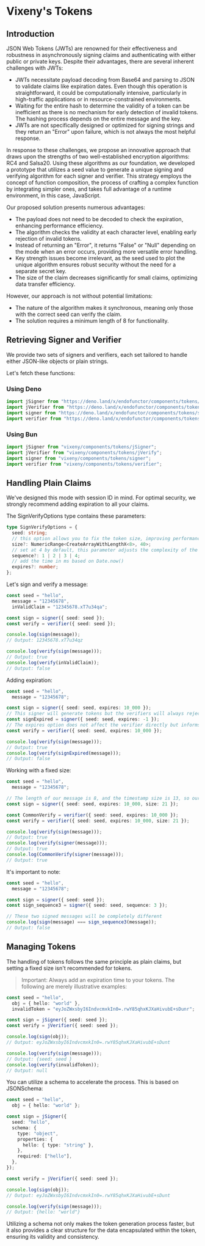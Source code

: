# Vixeny's Tokens

## Introduction

JSON Web Tokens (JWTs) are renowned for their effectiveness and robustness in
asynchronously signing claims and authenticating with either public or private
keys. Despite their advantages, there are several inherent challenges with JWTs:

- JWTs necessitate payload decoding from Base64 and parsing to JSON to validate
  claims like expiration dates. Even though this operation is straightforward,
  it could be computationally intensive, particularly in high-traffic
  applications or in resource-constrained environments.
- Waiting for the entire hash to determine the validity of a token can be
  inefficient as there is no mechanism for early detection of invalid tokens.
  The hashing process depends on the entire message and the key.
- JWTs are not specifically designed or optimized for signing strings and they
  return an "Error" upon failure, which is not always the most helpful response.

In response to these challenges, we propose an innovative approach that draws
upon the strengths of two well-established encryption algorithms: RC4 and
Salsa20. Using these algorithms as our foundation, we developed a prototype that
utilizes a seed value to generate a unique signing and verifying algorithm for
each signer and verifier. This strategy employs the concept of function
composition, the process of crafting a complex function by integrating simpler
ones, and takes full advantage of a runtime environment, in this case,
JavaScript.

Our proposed solution presents numerous advantages:

- The payload does not need to be decoded to check the expiration, enhancing
  performance efficiency.
- The algorithm checks the validity at each character level, enabling early
  rejection of invalid tokens.
- Instead of returning an "Error", it returns "False" or "Null" depending on the
  mode when an error occurs, providing more versatile error handling.
- Key strength issues become irrelevant, as the seed used to plot the unique
  algorithm ensures robust security without the need for a separate secret key.
- The size of the claim decreases significantly for small claims, optimizing
  data transfer efficiency.

However, our approach is not without potential limitations:

- The nature of the algorithm makes it synchronous, meaning only those with the
  correct seed can verify the claim.
- The solution requires a minimum length of 8 for functionality.

## Retrieving Signer and Verifier

We provide two sets of signers and verifiers, each set tailored to handle either
JSON-like objects or plain strings.

Let's fetch these functions:

### Using Deno

```ts
import jSigner from "https://deno.land/x/endofunctor/components/tokens/jSigner.ts";
import jVerifier from "https://deno.land/x/endofunctor/components/tokens/jVerify.ts";
import signer from "https://deno.land/x/endofunctor/components/tokens/signer.ts";
import verifier from "https://deno.land/x/endofunctor/components/tokens/verify.ts";
```

### Using Bun

```ts
import jSigner from "vixeny/components/tokens/jSigner";
import jVerifier from "vixeny/components/tokens/jVerify";
import signer from "vixeny/components/tokens/signer";
import verifier from "vixeny/components/tokens/verifier";
```

## Handling Plain Claims

We've designed this mode with session ID in mind. For optimal security, we
strongly recommend adding expiration to all your claims.

The SignVerifyOptions type contains these parameters:

```ts
type SignVerifyOptions = {
  seed: string;
  // this option allows you to fix the token size, improving performance. Note that it does not include the size of expiration - you'll need to add 13 to the size of your token.
  size?: NumericRange<CreateArrayWithLengthX<8>, 40>;
  // set at 4 by default, this parameter adjusts the complexity of the function. The value of 4 is four times more complex than 1.
  sequence?: 1 | 2 | 3 | 4;
  // add the time in ms based on Date.now()
  expires?: number;
};
```

Let's sign and verify a message:

```ts
const seed = "hello",
  message = "12345678",
  inValidClaim = "12345678.xT7u34qa";

const sign = signer({ seed: seed });
const verify = verifier({ seed: seed });

console.log(sign(message));
// Output: 12345678.xT7u34qz

console.log(verify(sign(message)));
// Output: true
console.log(verify(inValidClaim));
// Output: false
```

Adding expiration:

```ts
const seed = "hello",
  message = "12345678";

const sign = signer({ seed: seed, expires: 10_000 });
// This signer will generate tokens but the verifiers will always reject them.
const signExpired = signer({ seed: seed, expires: -1 });
// The expires option does not affect the verifier directly but informs it that it should expect an expiration date.
const verify = verifier({ seed: seed, expires: 10_000 });

console.log(verify(sign(message)));
// Output: true
console.log(verify(signExpired(message)));
// Output: false
```

Working with a fixed size:

```ts
const seed = "hello",
  message = "12345678";

// The length of our message is 8, and the timestamp size is 13, so our size in this case will be 21.
const sign = signer({ seed: seed, expires: 10_000, size: 21 });

const CommonVerify = verifier({ seed: seed, expires: 10_000 });
const verify = verifier({ seed: seed, expires: 10_000, size: 21 });

console.log(verify(sign(message)));
// Output: true
console.log(verify(signer(message)));
// Output: true
console.log(CommonVerify(signer(message)));
// Output: true
```

It's important to note:

```ts
const seed = "hello",
  message = "12345678";

const sign = signer({ seed: seed });
const sign_sequence3 = signer({ seed: seed, sequence: 3 });

// These two signed messages will be completely different
console.log(sign(message) === sign_sequence3(message));
// Output: false
```

## Managing Tokens

The handling of tokens follows the same principle as plain claims, but setting a
fixed size isn't recommended for tokens.

> Important: Always add an expiration time to your tokens. The following are
> merely illustrative examples:

```ts
const seed = "hello",
  obj = { hello: "world" },
  invalidToken = "eyJoZWxsbyI6IndvcmxkIn0=.rwY85qhxKJXaHivubE+sDunr";

const sign = jSigner({ seed: seed });
const verify = jVerifier({ seed: seed });

console.log(sign(obj));
// Output: eyJoZWxsbyI6IndvcmxkIn0=.rwY85qhxKJXaHivubE+sDunt

console.log(verify(sign(message)));
// Output: {seed: seed }
console.log(verify(invalidToken));
// Output: null
```

You can utilize a schema to accelerate the process. This is based on JSONSchema:

```ts
const seed = "hello",
  obj = { hello: "world" };

const sign = jSigner({
  seed: "hello",
  schema: {
    type: "object",
    properties: {
      hello: { type: "string" },
    },
    required: ["hello"],
  },
});

const verify = jVerifier({ seed: seed });

console.log(sign(obj));
// Output: eyJoZWxsbyI6IndvcmxkIn0=.rwY85qhxKJXaHivubE+sDunt

console.log(verify(sign(message)));
// Output: {hello: "world"}
```

Utilizing a schema not only makes the token generation process faster, but it
also provides a clear structure for the data encapsulated within the token,
ensuring its validity and consistency.
